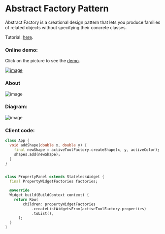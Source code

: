 # Abstract Factory Pattern
Abstract Factory is a creational design pattern that lets you produce families of related objects 
without specifying their concrete classes.

Tutorial: [here](https://refactoring.guru/design-patterns/abstract-factory).

### Online demo:
Click on the picture to see the [demo](https://RefactoringGuru.github.io/design-patterns-dart/#/abstract_factory/tool_panel_factory).

[![image](https://user-images.githubusercontent.com/8049534/169530318-0ce7ee6a-3538-4398-a2ab-e6e85f2132b5.png)](https://refactoringguru.github.io/design-patterns-dart/#/abstract_factory/tool_panel_factory)

### About
![image](https://user-images.githubusercontent.com/8049534/169521422-052cc59a-7b3d-4889-8d76-5664a75b271a.png)

### Diagram:
![image](https://user-images.githubusercontent.com/8049534/169528461-d7c5279d-7e7f-4ce7-b8d2-87388ec2d32f.png)

### Client code:
```dart
class App {
  void addShape(double x, double y) {
    final newShape = activeToolFactory.createShape(x, y, activeColor);
    shapes.add(newShape);
  }
}


class PropertyPanel extends StatelessWidget {
  final PropertyWidgetFactories factories;

  @override
  Widget build(BuildContext context) {
    return Row(
        children: propertyWidgetFactories
            .createListWidgetsFrom(activeToolFactory.properties)
            .toList(),
      );
  }
}
```
